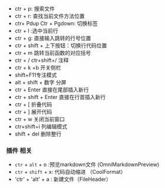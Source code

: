 * ctr + p: 搜索文件
* ctr + r: 查找当前文件方法位置
* ctr+ Pdup Ctr + Pgdown: 切换标签
* ctr + l :选中当前行
* ctr + g: 直接输入跳转的行号位置
* ctr + shift + 上下按钮：切换行代码位置
* ctr + m 跳转当前函数的对应括号
* ctr + / ctr+shift+/ 注释
* ctr + k +b 开关侧栏
* shift+F11专注模式
* alt + shift + 数字 分屏
* ctr + Enter 直接在尾部插入新行
* ctr + shift + Enter 直接在行首插入新行
* ctr + [ 折叠代码
* ctr + ] 展开代码
* ctr + w 关闭当前窗口
* ctr+shift+i 列编辑模式
* shift + del 删除整行

### 插件 相关
* `ctr` + `alt` + o :预览markdown文件 (OmniMarkdownPreview)
* `ctr` + `shift` + x: 代码自动缩进 （CoolFormat）
* 'ctr' + 'alt' + a : 新建文件（FileHeader）